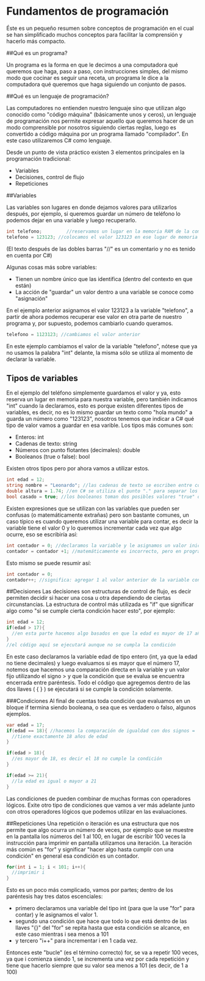 # Fundamentos de programación

Éste es un pequeño resumen sobre conceptos de programación en el cual se han simplificado muchos conceptos para facilitar la comprensión y hacerlo más compacto.

##Qué es un programa?

Un programa es la forma en que le decimos a una computadora qué queremos que haga, paso a paso, con instrucciones simples, del mismo modo que cocinar es seguir una receta, un programa le dice a la computadora qué queremos que haga siguiendo un conjunto de pasos.

##Qué es un lenguaje de programación?

Las computadores no entienden nuestro lenguaje sino que utilizan algo conocido como "código máquina" (básicamente unos y ceros), un lenguaje de programación nos permite expresar aquello que queremos hacer de un modo comprensible por nosotros siguiendo ciertas reglas, luego es convertido a código máquina por un programa llamado "compilador". 
En este caso utilizaremos C# como lenguaje.

Desde un punto de vista práctico existen 3 elementos principales en la programación tradicional:

- Variables
- Decisiones, control de flujo
- Repeticiones

##Variables

Las variables son lugares en donde dejamos valores para utilizarlos después, por ejemplo, si queremos guardar un número de teléfono lo podemos dejar en una variable y luego recuperarlo.
````csharp
int telefono;         //reservamos un lugar en la memoria RAM de la computadora y le llamamos "telefono"
telefono = 123123; //colocamos el valor 123123 en ese lugar de memoria
````
(El texto después de las dobles barras "//" es un comentario y no es tenido en cuenta por C#)

Algunas cosas más sobre variables:
- Tienen un nombre único que las identifica (dentro del contexto en que están)
- La acción de "guardar" un valor dentro a una variable se conoce como "asignación"

En el ejemplo anterior asignamos el valor 123123 a la variable "telefono", a partir de ahora podemos recuperar ese valor en otra parte de nuestro programa y, por supuesto, podemos cambiarlo cuando queramos.

````csharp
telefono = 1123123; //cambiamos el valor anterior
`````

En este ejemplo cambiamos el valor de la variable "telefono", nótese que ya no usamos la palabra "int" delante, la misma sólo se utiliza al momento de declarar la variable.

## Tipos de variables

En el ejemplo del teléfono simplemente guardamos el valor y ya, esto reserva un lugar en memoria para nuestra variable, pero también indicamos "int" cuando la declaramos, esto es porque existen diferentes tipos de variables, es decir, no es lo mismo guardar un texto como "hola mundo" a guarda un número como "123123", nosotros tenemos que indicar a C# qué tipo de valor vamos a guardar en esa varible.
Los tipos más comunes son:

- Enteros: int
- Cadenas de texto: string
- Números con punto flotantes (decimales): double
- Booleanos (true o false): bool

Existen otros tipos pero por ahora vamos a utilizar estos.
````csharp
int edad = 12;
string nombre = "Leonardo"; //las cadenas de texto se escriben entre comillas dobles
double altura = 1.74; //en C# se utiliza el punto "." para separar los decimales
bool casado = true; //los booleanos toman dos posibles valores "true" o "false"
````
Existen expresiones que se utilizan con las variables que pueden ser confusas (o matemáticamente extrañas) pero son bastante comunes, un caso típico es cuando queremos utilizar una variable para contar, es decir la variable tiene el valor 0 y lo queremos incrementar cada vez que algo ocurre, eso se escribiría así:

````csharp
int contador = 0; //declaramos la variable y le asignamos un valor inicial
contador = contador +1; //matemáticamente es incorrecto, pero en programación es común decir "al valor que tenía antes sumar 1"
````
Esto mismo se puede resumir así:
````csharp
int contador = 0;
contador++; //significa: agregar 1 al valor anterior de la variable contador
````
##Decisiones
Las decisiones son estructuras de control de flujo, es decir permiten decidir si hacer una cosa u otra dependiendo de ciertas circunstancias.
La estructura de control más utilizada es "if" que significar algo como "si se cumple cierta condición hacer esto", por ejemplo:

````csharp
int edad = 12;
if(edad > 17){
  //en esta parte hacemos algo basados en que la edad es mayor de 17 años
}
//el código aquí se ejecutará aunque no se cumpla la condición
````
En este caso declaramos la variable edad de tipo entero (int, ya que la edad no tiene decimales) y luego evaluamos si es mayor que el número 17, notemos que hacemos una comparación directa en la variable y un valor fijo utilizando el signo > y que la condición que se evalua se encuentra encerrada entre paréntesis.
Todo el código que agregemos dentro de las dos llaves ( { } ) se ejecutará si se cumple la condición solamente.

###Condiciones
Al final de cuentas toda condición que evaluamos en un bloque if termina siendo booleana, o sea que es verdadero o falso, algunos ejemplos.

````csharp
var edad = 17;
if(edad == 18){ //hacemos la comparación de igualdad con dos signos =
  //tiene exactamente 18 años de edad
}

if(edad > 18){
  //es mayor de 18, es decir el 18 no cumple la condición
}

if(edad >= 21){
  //la edad es igual o mayor a 21
}
````

Las condiciones de pueden combinar de muchas formas con operadores lógicos.
Exite otro tipo de condiciones que vamos a ver más adelante junto con otros operadores lógicos que podemos utilizar en las evaluaciones.

##Repeticiones
Una repetición o iteración es una estructura que nos permite que algo ocurra un número de veces, por ejemplo que se muestre en la pantalla los números del 1 al 100, en lugar de escribir 100 veces la instrucción para imprimir en pantalla utilizamos una iteración.
La iteración más común es "for" y significar "hacer algo hasta cumplir con una condición" en general esa condición es un contador.

````csharp
for(int i = 1; i < 101; i++){
  //imprimir i
}
````

Esto es un poco más complicado, vamos por partes; dentro de los paréntesis hay tres datos escenciales:
- primero declaramos una variable del tipo int (para que la use "for" para contar) y le asignamos el valor 1.
- segundo una condición que hace que todo lo que está dentro de las llaves "{}" del "for" se repita hasta que esta condición se alcance, en este caso mientras i sea menos a 101
- y tercero "i++" para incrementar i en 1 cada vez.

Entonces este "bucle" (es el término correcto) for, se va a repetir 100 veces, ya que i comienza siendo 1, se incrementa una vez por cada repetición y tiene que hacerlo siempre que su valor sea menos a 101 (es decir, de 1 a 100)


